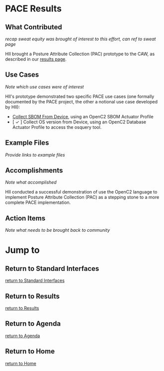 # PACE Results

## What Contributed
*recap sweat equity was brought of interest to this effort,
can ref to sweat page*

HII brought a Posture Attribute Collection (PAC) prototype to the CAW, as described in our [results page](../../Orgs/HII/README.md).

## Use Cases
*Note which use cases were of interest*

HII's prototype demonstrated two specific PACE use cases (one formally documented by the PACE project, the other a notional use case developed by HII):

 - [Collect SBOM From
   Device](https://github.com/opencybersecurityalliance/PACE/blob/main/docs/UseCases/collect_sbom_from_device.md), using an OpenC2 SBOM Actuator Profile
 - [ ✓ ] Collect OS version from Device, using an OpenC2 Database Actuator Profile to access the osquery tool.

## Example Files
*Provide links to example files*

## Accomplishments
*Note what accomplished*

HII conducted a successful demonstration of use the OpenC2 language to implement Posture Attribute Collection (PAC) as a stepping stone to a more complete PACE implementation.

## Action Items
*Note what needs to be brought back to community*


# Jump to
## Return to Standard Interfaces
[return to Standard Interfaces](../../StandardInterface)

## Return to Results
[return to Results](../../../Results)

## Return to Agenda
[return to Agenda](../../../Agenda)

## Return to Home
[return to Home](../../../index.md)
